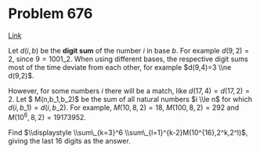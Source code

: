 # Problem 676

[Link](https://projecteuler.net/problem=676)

Let $d(i,b)$ be the **digit sum** of the number $i$ in base $b$. For example $d(9,2)=2$, since $9=1001\_2$. When using different bases, the respective digit sums most of the time deviate from each other, for example $d(9,4)=3 \\ne d(9,2)$. 

However, for some numbers $i$ there will be a match, like $d(17,4)=d(17,2)=2$. Let $ M(n,b\_1,b\_2)$ be the sum of all natural numbers $i \\le n$ for which $d(i,b\_1)=d(i,b\_2)$. For example, $M(10,8,2)=18$, $M(100,8,2)=292$ and $M(10^6,8,2)=19173952$. 

Find $\\displaystyle \\sum\_{k=3}^6 \\sum\_{l=1}^{k-2}M(10^{16},2^k,2^l)$, giving the last $16$ digits as the answer.